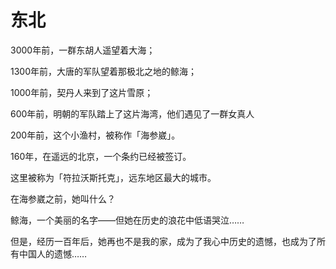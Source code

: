 # 东北

3000年前，一群东胡人遥望着大海；

1300年前，大唐的军队望着那极北之地的鲸海；

1000年前，契丹人来到了这片雪原；

600年前，明朝的军队踏上了这片海湾，他们遇见了一群女真人

200年前，这个小渔村，被称作「海参崴」。

160年，在遥远的北京，一个条约已经被签订。

这里被称为「符拉沃斯托克」，远东地区最大的城市。

在海参崴之前，她叫什么？

鲸海，一个美丽的名字——但她在历史的浪花中低语哭泣……  

但是，经历一百年后，她再也不是我的家，成为了我心中历史的遗憾，也成为了所有中国人的遗憾……
